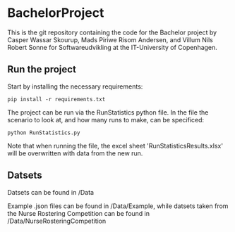 # BachelorProject
This is the git repository containing the code for the Bachelor project by Casper Wassar Skourup, Mads Piriwe Risom Andersen, and Villum Nils Robert Sonne for Softwareudvikling at the IT-University of Copenhagen. 

## Run the project

Start by installing the necessary requirements:

```
pip install -r requirements.txt
```

The project can be run via the RunStatistics python file. In the file the scenario to look at, and how many runs to make, can be specificed:

```
python RunStatistics.py
```

Note that when running the file, the excel sheet 'RunStatisticsResults.xlsx' will be overwritten with data from the new run. 

## Datsets

Datsets can be found in /Data

Example .json files can be found in /Data/Example, while datsets taken from the Nurse Rostering Competition can be found
in /Data/NurseRosteringCompetition
